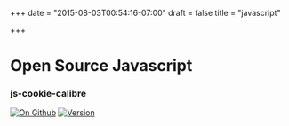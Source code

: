 +++
date = "2015-08-03T00:54:16-07:00"
draft = false
title = "javascript"

+++

# Open Source Javascript

### js-cookie-calibre

[![On Github](https://img.shields.io/npm/dm/js-cookie-calibre.svg)](https://github.com/pboling/js-cookie-calibre)
[![Version](https://img.shields.io/npm/v/js-cookie-calibre.svg)](https://github.com/pboling/js-cookie-calibre)

